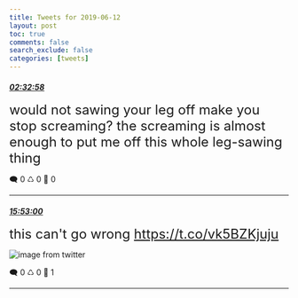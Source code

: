 ```yaml
---
title: Tweets for 2019-06-12
layout: post
toc: true
comments: false
search_exclude: false
categories: [tweets]
---
```



#### <a href = "https://twitter.com/deepfates/status/1138725868245700608">*02:32:58*</a>

<font size="5">would not sawing your leg off make you stop screaming? the screaming is almost enough to put me off this whole leg-sawing thing</font>



🗨️ 0 ♺ 0 🤍  0   

---
    
#### <a href = "https://twitter.com/deepfates/status/1138927206078472192">*15:53:00*</a>

<font size="5">this can't go wrong  https://t.co/vk5BZKjuju</font>

![image from twitter](/fastpages//images/D85IP2-U0AA2t_J.jpg)


🗨️ 0 ♺ 0 🤍  1   

---
    
            
